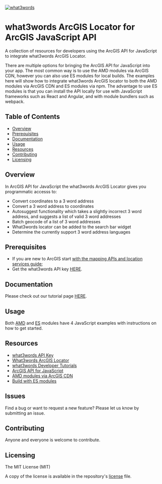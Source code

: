 [![what3words](https://what3words.com/assets/images/w3w_square_red.png)](https://developer.what3words.com)
# what3words ArcGIS Locator for ArcGIS JavaScript API

A collection of resources for developers using the ArcGIS API for JavaScript to integrate what3words ArcGIS Locator.

There are multiple options for bringing the ArcGIS API for JavaScript into your app. The most common way is to use the AMD modules via ArcGIS CDN, however you can also use ES modules for local builds. The examples here will show how to integrate what3words ArcGIS locator to both the AMD modules via ArcGIS CDN and ES modules via npm.
The advantage to use ES modules is that you can install the API locally for use with JavaScript frameworks such as React and Angular, and with module bundlers such as webpack.

## Table of Contents

* [Overview](#overview)
* [Prerequisites](#prerequisites)
* [Documentation](#documentation)
* [Usage](#usage)
* [Resources](#resources)
* [Contributing](#contributing)
* [Licensing](#licensing)


## Overview
In ArcGIS API for JavaScript the what3words ArcGIS Locator gives you programmatic accesss to:

* Convert coordinates to a 3 word address
* Convert a 3 word address to coordinates
* Autosuggest functionality which takes a slightly incorrect 3 word address, and suggests a list of valid 3 word addresses
* Batch geocode of a list of 3 word addresses 
* What3words locator can be added to the search bar widget
* Determine the currently support 3 word address languages

## Prerequisites

* If you are new to ArcGIS start [with the mapping APIs and location services guide](https://developers.arcgis.com/documentation/mapping-apis-and-services/);
* Get the what3words API key [HERE](https://developer.what3words.com/public-api).

## Documentation
Please check out our tutorial page [HERE](https://developer.what3words.com/tutorial/list).

## Usage
Both [AMD](./amd_w3w_arcgis_js) and [ES](./es_w3w_arcgis_js) modules have 4 JavaScript examples with instructions on how to get started.

## Resources
* [what3words API Key](https://developer.what3words.com/public-api)
* [What3words ArcGIS Locator](https://developer.what3words.com/tools/gis-extensions/arcgis) 
* [what3words Developer Tutorials](https://developer.what3words.com/tutorial/list)
* [ArcGIS API for JavaScript](https://developers.arcgis.com/documentation/mapping-apis-and-services/)
* [AMD modules via ArcGIS CDN](https://developers.arcgis.com/javascript/latest/install-and-set-up/)
* [Build with ES modules](https://developers.arcgis.com/javascript/latest/es-modules/)

## Issues
Find a bug or want to request a new feature? Please let us know by submitting an issue.

## Contributing
Anyone and everyone is welcome to contribute.

## Licensing
The MIT License (MIT)

A copy of the license is available in the repository's [license](LICENSE) file.